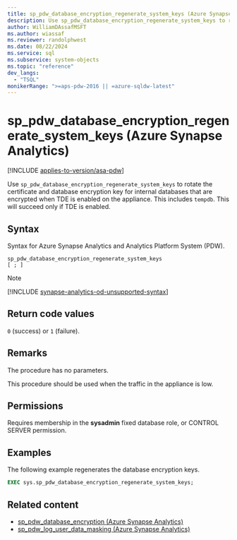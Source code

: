 ```yaml
---
title: sp_pdw_database_encryption_regenerate_system_keys (Azure Synapse Analytics)
description: Use sp_pdw_database_encryption_regenerate_system_keys to rotate the certificate and database encryption key for internal databases that are encrypted when TDE is enabled on the appliance.
author: WilliamDAssafMSFT
ms.author: wiassaf
ms.reviewer: randolphwest
ms.date: 08/22/2024
ms.service: sql
ms.subservice: system-objects
ms.topic: "reference"
dev_langs:
  - "TSQL"
monikerRange: ">=aps-pdw-2016 || =azure-sqldw-latest"
---
```

# sp_pdw_database_encryption_regenerate_system_keys (Azure Synapse Analytics)

[!INCLUDE [applies-to-version/asa-pdw](../../includes/applies-to-version/asa-pdw.md)]

Use `sp_pdw_database_encryption_regenerate_system_keys` to rotate the certificate and database encryption key for internal databases that are encrypted when TDE is enabled on the appliance. This includes `tempdb`. This will succeed only if TDE is enabled.

## Syntax

Syntax for Azure Synapse Analytics and Analytics Platform System (PDW).

```syntaxsql
sp_pdw_database_encryption_regenerate_system_keys
[ ; ]
```

> [!NOTE]
> [!INCLUDE [synapse-analytics-od-unsupported-syntax](../../includes/synapse-analytics-od-unsupported-syntax.md)]

## Return code values

`0` (success) or `1` (failure).

## Remarks

The procedure has no parameters.

This procedure should be used when the traffic in the appliance is low.

## Permissions

Requires membership in the **sysadmin** fixed database role, or CONTROL SERVER permission.

## Examples

The following example regenerates the database encryption keys.

```sql
EXEC sys.sp_pdw_database_encryption_regenerate_system_keys;
```

## Related content

- [sp_pdw_database_encryption (Azure Synapse Analytics)](sp-pdw-database-encryption-sql-data-warehouse.md)
- [sp_pdw_log_user_data_masking (Azure Synapse Analytics)](sp-pdw-log-user-data-masking-sql-data-warehouse.md)
